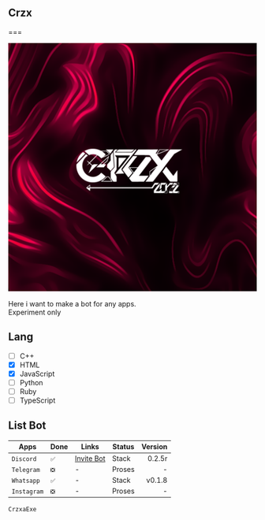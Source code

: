 ## Crzx
===

![Logo](https://github.com/CrzxaExe/CrzxaExe/blob/569529637ad2efc5c74f8984b265cfe9e18b18a0/asset/Logo%20(1).png)

Here i want to make a bot for any apps. <br>
Experiment only

## Lang

- [ ] C++
- [X] HTML
- [x] JavaScript
- [ ] Python
- [ ] Ruby
- [ ] TypeScript

## List Bot

| Apps | Done | Links | Status | Version |
|----|----|------|----|----:|
| `Discord` | `✅` | [Invite Bot](https://discord.com/oauth2/authorize?client_id=841197823378587658&scope=bot&permissions=2147483656) | Stack | 0.2.5r |
| `Telegram` | `❎` | - | Proses | - |
| `Whatsapp` | `✅` | - | Stack | v0.1.8 |
| `Instagram`| `❎` | - | Proses | - |

``` CrzxaExe ```
